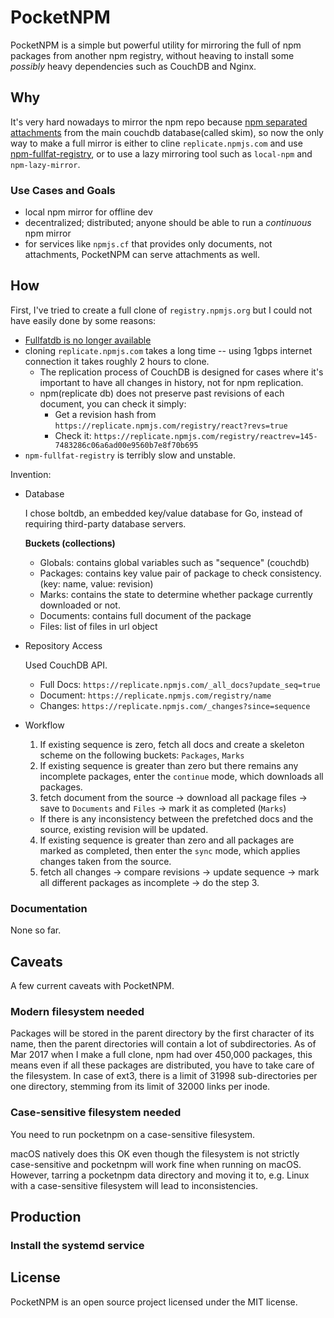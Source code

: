 # PocketNPM

PocketNPM is a simple but powerful utility for mirroring the full of npm packages from another npm registry, without heaving to install some *possibly* heavy dependencies such as CouchDB and Nginx.

## Why

It's very hard nowadays to mirror the npm repo because [npm separated attachments](http://blog.npmjs.org/post/83774616862/deprecating-fullfatdb) from the main couchdb database(called skim), so now the only way to make a full mirror is either to cline `replicate.npmjs.com` and use [npm-fullfat-registry](https://github.com/npm/npm-fullfat-registry), or to use a lazy mirroring tool such as `local-npm` and `npm-lazy-mirror`.

### Use Cases and Goals

- local npm mirror for offline dev
- decentralized; distributed; anyone should be able to run a *continuous* npm mirror 
- for services like `npmjs.cf` that provides only documents, not attachments, PocketNPM can serve attachments as well.

## How

First, I've tried to create a full clone of `registry.npmjs.org` but I could not have easily done by some reasons:

- [Fullfatdb is no longer available](http://blog.npmjs.org/post/93158668615/reminder-fullfat-db-is-going-away)
- cloning `replicate.npmjs.com` takes a long time -- using 1gbps internet connection it takes roughly 2 hours to clone.
  - The replication process of CouchDB is designed for cases where it's important to have all changes in history, not for npm replication.
  - npm(replicate db) does not preserve past revisions of each document, you can check it simply:
    - Get a revision hash from `https://replicate.npmjs.com/registry/react?revs=true`
    - Check it: `https://replicate.npmjs.com/registry/reactrev=145-7483286c06a6ad00e9560b7e8f70b695`
- `npm-fullfat-registry` is terribly slow and unstable.

Invention:

- Database

  I chose boltdb, an embedded key/value database for Go, instead of requiring third-party database servers.

  **Buckets (collections)**
  - Globals: contains global variables such as "sequence" (couchdb)
  - Packages: contains key value pair of package to check consistency. (key: name, value: revision)
  - Marks: contains the state to determine whether package currently downloaded or not.
  - Documents: contains full document of the package
  - Files: list of files in url object

- Repository Access

  Used CouchDB API.
  
  - Full Docs: `https://replicate.npmjs.com/_all_docs?update_seq=true`
  - Document: `https://replicate.npmjs.com/registry/name`
  - Changes: `https://replicate.npmjs.com/_changes?since=sequence`

- Workflow

  1. If existing sequence is zero, fetch all docs and create a skeleton scheme on the following buckets: `Packages`, `Marks`
  2. If existing sequence is greater than zero but there remains any incomplete packages, enter the `continue` mode, which downloads all packages.
  3. fetch document from the source -> download all package files -> save to `Documents` and `Files` -> mark it as completed (`Marks`)
    - If there is any inconsistency between the prefetched docs and the source, existing revision will be updated.
  4. If existing sequence is greater than zero and all packages are marked as completed, then enter the `sync` mode, which applies changes taken from the source.
  5. fetch all changes -> compare revisions -> update sequence -> mark all different packages as incomplete -> do the step 3. 

### Documentation

None so far. 

## Caveats

A few current caveats with PocketNPM.

### Modern filesystem needed

Packages will be stored in the parent directory by the first character of its name, then the parent directories will contain a lot of subdirectories. As of Mar 2017 when I make a full clone, npm had over 450,000 packages, this means even if all these packages are distributed, you have to take care of the filesystem. In case of ext3, there is a limit of 31998 sub-directories per one directory, stemming from its limit of 32000 links per inode.

### Case-sensitive filesystem needed

You need to run pocketnpm on a case-sensitive filesystem.

macOS natively does this OK even though the filesystem is not strictly case-sensitive and pocketnpm will work fine when running on macOS. However, tarring a pocketnpm data directory and moving it to, e.g. Linux with a case-sensitive filesystem will lead to inconsistencies.

## Production

### Install the systemd service

## License

PocketNPM is an open source project licensed under the MIT license.
